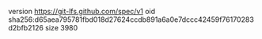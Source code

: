 version https://git-lfs.github.com/spec/v1
oid sha256:d65aea795781fbd018d27624ccdb891a6a0e7dccc42459f76170283d2bfb2126
size 3980

